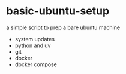# basic-ubuntu-setup

a simple script to prep a bare ubuntu machine

- system updates
- python and uv
- git
- docker
- docker compose
